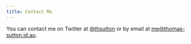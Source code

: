 ```yaml
---
title: Contact Me
---
```


You can contact me on Twitter at [@thsutton](https://twitter.com/thsutton) or
by email at [me@thomas-sutton.id.au](mailto:me@thomas-sutton.id.au).

